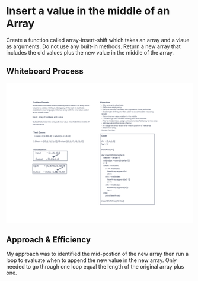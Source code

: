 # Insert a value in the middle of an Array
Create a function called array-insert-shift which takes an array and a vlaue as arguments. Do not use any built-in methods. Return a new array that includes the old values plus the new value in the middle of the array.

## Whiteboard Process
![alt text](https://github.com/PGPere/data-structures-and-algorithms/blob/4eba81234f62260d748cb19cc254c95d2817f680/array-insert-shift/Code%20Challenge%202.png)

## Approach & Efficiency
My approach was to identified the mid-postion of the new array then run a loop to evaluate when to append the new value in the new array.  Only needed to go through one loop equal the length of the original array plus one.
